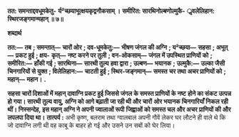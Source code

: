 **तत: समन्ताद्दवधूमकेतु-** **र्य²च्छयाभूत्क्षयकृद्वनौकसाम् ।** **समीरित: सारथिनोल्बणोल्मुकै-** **ॢवलेलिहान: स्थिरजङ्गमान्महान् ॥ ७॥** 

**शब्दार्थ** 

**तत:—** **तब** **; समन्तात्—** **चारों ओर** **; दव-धूमकेतु:—** **भीषण जंगल की अग्नि** **; य²च्छया—** **सहसा** **; अभूत्—** **प्रकट हुई** **; क्षय-** **कृत्—** **नष्ट करने पर तुली** **; वन-ओकसाम्—** **जंगल में उपस्थित प्राणियों को** **; समीरित:—** **हाँकी गई** **; सारथिना—** **सारथी तुल्य** **हवा द्वारा** **; उल्बण—** **भयानक** **; उल्मुकै:—** **उल्का जैसी चिनगारियों से युक्त** **; विलेलिहान:—** **चाटती हुई** **; स्थिर-जङ्गमान्—** **समस्त** **चर तथा अचर प्राणियों को** **; महान्—** **महान।** **.** 

**सहसा चारों दिशाओं में महान् दावाग्नि प्रकट हुई जिससे जंगल के समस्त प्राणियों के नष्ट** **होने का संकट उत्पन्न हो गया। सारथी तुल्य वायु, अग्नि को आगे बढ़ाती जा रही थी और चारों** **ओर भयानक चिनगारियाँ निकल रही थीं। निस्सन्देह, इस महान् अग्नि ने अपनी ज्वालाओं रूपी** **जिह्वाओं को समस्त चल और अचर प्राणियों की और लपलपा दिया था।** **तात्पर्य :** अभी कृष्ण, बलराम तथा ग्वालबाल अपनी गौवें लेकर घर लौटने ही वाले थे कि जो दावाग्नि लगी थी वह काबू के बाहर हो गई और उसने उन सबों को घेर लिया।  